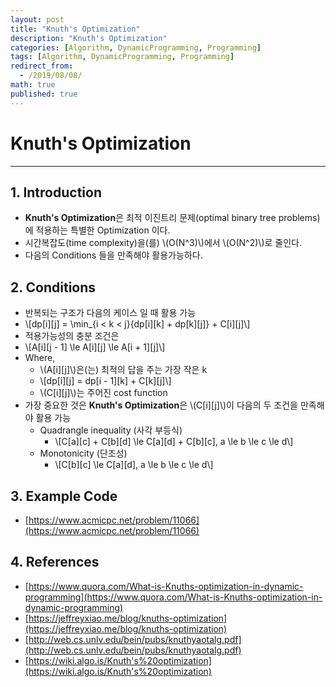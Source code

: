 ```yaml
---
layout: post
title: "Knuth's Optimization"
description: "Knuth's Optimization"
categories: [Algorithm, DynamicProgramming, Programming]
tags: [Algorithm, DynamicProgramming, Programming]
redirect_from:
  - /2019/08/08/
math: true
published: true
---
```


# Knuth's Optimization

---

## 1. Introduction

- **Knuth's Optimization**은 최적 이진트리 문제(optimal binary tree problems)에 적용하는 특별한 Optimization 이다.
- 시간복잡도(time complexity)을(를) \\(O(N^3)\\)에서 \\(O(N^2)\\)로 줄인다.
- 다음의 Conditions 들을 만족해야 활용가능하다.

## 2. Conditions

- 반복되는 구조가 다음의 케이스 일 때 활용 가능
- \\[dp[i][j] = \min\_{i < k < j}{dp[i][k] + dp[k][j]} + C[i][j]\\]
- 적용가능성의 충분 조건은
- \\[A[i][j - 1] \le A[i][j] \le A[i + 1][j]\\]
- Where,
  - \\(A[i][j]\\)은(는) 최적의 답을 주는 가장 작은 k
  - \\[dp[i][j] = dp[i - 1][k] + C[k][j]\\]
  - \\(C[i][j]\\)는 주어진 cost function
- 가장 중요한 것은 **Knuth's Optimization**은 \\(C[i][j]\\)이 다음의 두 조건을 만족해야 활용 가능
  - Quadrangle inequality (사각 부등식)
    - \\[C[a][c] + C[b][d] \le C[a][d] + C[b][c], a \le b \le c \le d\\]
  - Monotonicity (단조성)
    - \\[C[b][c] \le C[a][d], a \le b \le c \le d\\]

## 3. Example Code

- [https://www.acmicpc.net/problem/11066](https://www.acmicpc.net/problem/11066)
  <script src="https://gist.github.com/bossm0n5t3r/078882c5b916974a3829513f387a0a26.js"></script>

## 4. References

- [https://www.quora.com/What-is-Knuths-optimization-in-dynamic-programming](https://www.quora.com/What-is-Knuths-optimization-in-dynamic-programming)
- [https://jeffreyxiao.me/blog/knuths-optimization](https://jeffreyxiao.me/blog/knuths-optimization)
- [http://web.cs.unlv.edu/bein/pubs/knuthyaotalg.pdf](http://web.cs.unlv.edu/bein/pubs/knuthyaotalg.pdf)
- [https://wiki.algo.is/Knuth's%20optimization](https://wiki.algo.is/Knuth's%20optimization)
